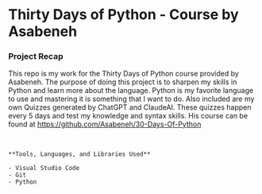 # Thirty Days of Python - Course by Asabeneh


### Project Recap

This repo is my work for the Thirty Days of Python course provided by Asabeneh. The purpose of doing this project
is to sharpen my skills in Python and learn more about the language. Python is my favorite language to use and mastering 
it is something that I want to do. Also included are my own Quizzes generated by ChatGPT and ClaudeAI. These quizzes happen 
every 5 days and test my knowledge and syntax skills. His course can be found at https://github.com/Asabeneh/30-Days-Of-Python

<br>

```
**Tools, Languages, and Libraries Used**

- Visual Studio Code
- Git
- Python
```
